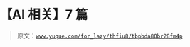 # 【AI 相关】7 篇

> 原文：[`www.yuque.com/for_lazy/thfiu8/tbpbda80br28fm4p`](https://www.yuque.com/for_lazy/thfiu8/tbpbda80br28fm4p)



